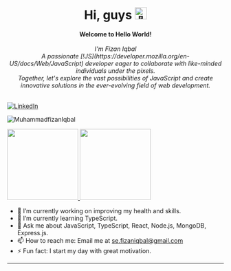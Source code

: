 <h1 align="center">Hi, guys <img src="https://github.com/wervlad/wervlad/assets/24524555/766d336d-b87d-44ba-807c-c51de2bc6b4d" width="28px" alt="👋"></h1>

<p align="center">
    <b>Welcome to Hello World!</b><br><br>
    <i>
      I'm Fizan Iqbal<br> 
     A passionate [!JS](https://developer.mozilla.org/en-US/docs/Web/JavaScript)
  </a> developer eager to collaborate with like-minded individuals under the pixels. <br>
Together, let's explore the vast possibilities of JavaScript and create innovative solutions in the ever-evolving field of web development.<br>
    </i><br>
  </p>
  
[![LinkedIn](https://img.shields.io/badge/LinkedIn-%230077B5.svg?logo=linkedin&logoColor=white)](https://linkedin.com/in/muhammad-fizan-iqbal) 

<p align="left">
  <img src="https://komarev.com/ghpvc/?username=faizaniqbalLC" alt="MuhammadfizanIqbal" />
</p>

<p align="left">
<a href="https://github.com/faizaniqbalLC">
  <img height="165em" src="https://github-readme-stats-eight-theta.vercel.app/api?username=faizaniqbalLC&show_icons=true&theme=algolia&include_all_commits=true&count_private=true"/>
  <img height="165em" src="https://github-readme-stats-eight-theta.vercel.app/api/top-langs/?username=faizaniqbalLC&layout=compact&langs_count=8&theme=algolia"/>
</a>
</p>

- 🔭 I’m currently working on improving my health and skills.
- 🌱 I’m currently learning TypeScript.
- 💬 Ask me about JavaScript, TypeScript, React, Node.js, MongoDB, Express.js.
- 📫 How to reach me: Email me at [se.fizaniqbal@gmail.com](mailto:se.fizaniqbal@gmail.com)
- ⚡ Fun fact: I start my day with great motivation.

---
